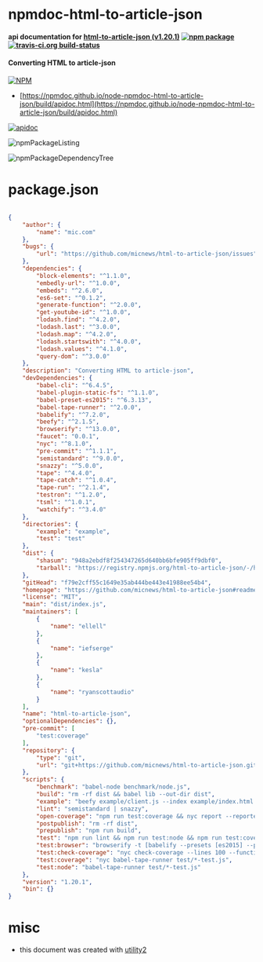 # npmdoc-html-to-article-json

#### api documentation for  [html-to-article-json (v1.20.1)](https://github.com/micnews/html-to-article-json#readme)  [![npm package](https://img.shields.io/npm/v/npmdoc-html-to-article-json.svg?style=flat-square)](https://www.npmjs.org/package/npmdoc-html-to-article-json) [![travis-ci.org build-status](https://api.travis-ci.org/npmdoc/node-npmdoc-html-to-article-json.svg)](https://travis-ci.org/npmdoc/node-npmdoc-html-to-article-json)

#### Converting HTML to article-json

[![NPM](https://nodei.co/npm/html-to-article-json.png?downloads=true&downloadRank=true&stars=true)](https://www.npmjs.com/package/html-to-article-json)

- [https://npmdoc.github.io/node-npmdoc-html-to-article-json/build/apidoc.html](https://npmdoc.github.io/node-npmdoc-html-to-article-json/build/apidoc.html)

[![apidoc](https://npmdoc.github.io/node-npmdoc-html-to-article-json/build/screenCapture.buildCi.browser.%252Ftmp%252Fbuild%252Fapidoc.html.png)](https://npmdoc.github.io/node-npmdoc-html-to-article-json/build/apidoc.html)

![npmPackageListing](https://npmdoc.github.io/node-npmdoc-html-to-article-json/build/screenCapture.npmPackageListing.svg)

![npmPackageDependencyTree](https://npmdoc.github.io/node-npmdoc-html-to-article-json/build/screenCapture.npmPackageDependencyTree.svg)



# package.json

```json

{
    "author": {
        "name": "mic.com"
    },
    "bugs": {
        "url": "https://github.com/micnews/html-to-article-json/issues"
    },
    "dependencies": {
        "block-elements": "^1.1.0",
        "embedly-url": "^1.0.0",
        "embeds": "^2.6.0",
        "es6-set": "^0.1.2",
        "generate-function": "^2.0.0",
        "get-youtube-id": "^1.0.0",
        "lodash.find": "^4.2.0",
        "lodash.last": "^3.0.0",
        "lodash.map": "^4.2.0",
        "lodash.startswith": "^4.0.0",
        "lodash.values": "^4.1.0",
        "query-dom": "^3.0.0"
    },
    "description": "Converting HTML to article-json",
    "devDependencies": {
        "babel-cli": "^6.4.5",
        "babel-plugin-static-fs": "^1.1.0",
        "babel-preset-es2015": "^6.3.13",
        "babel-tape-runner": "^2.0.0",
        "babelify": "^7.2.0",
        "beefy": "^2.1.5",
        "browserify": "^13.0.0",
        "faucet": "0.0.1",
        "nyc": "^8.1.0",
        "pre-commit": "^1.1.1",
        "semistandard": "^9.0.0",
        "snazzy": "^5.0.0",
        "tape": "^4.4.0",
        "tape-catch": "^1.0.4",
        "tape-run": "^2.1.4",
        "testron": "^1.2.0",
        "tsml": "^1.0.1",
        "watchify": "^3.4.0"
    },
    "directories": {
        "example": "example",
        "test": "test"
    },
    "dist": {
        "shasum": "948a2ebdf8f254347265d640bb6bfe905ff9dbf0",
        "tarball": "https://registry.npmjs.org/html-to-article-json/-/html-to-article-json-1.20.1.tgz"
    },
    "gitHead": "f79e2cff55c1649e35ab444be443e41988ee54b4",
    "homepage": "https://github.com/micnews/html-to-article-json#readme",
    "license": "MIT",
    "main": "dist/index.js",
    "maintainers": [
        {
            "name": "ellell"
        },
        {
            "name": "iefserge"
        },
        {
            "name": "kesla"
        },
        {
            "name": "ryanscottaudio"
        }
    ],
    "name": "html-to-article-json",
    "optionalDependencies": {},
    "pre-commit": [
        "test:coverage"
    ],
    "repository": {
        "type": "git",
        "url": "git+https://github.com/micnews/html-to-article-json.git"
    },
    "scripts": {
        "benchmark": "babel-node benchmark/node.js",
        "build": "rm -rf dist && babel lib --out-dir dist",
        "example": "beefy example/client.js --index example/index.html --open -- --transform babelify",
        "lint": "semistandard | snazzy",
        "open-coverage": "npm run test:coverage && nyc report --reporter=lcov && open coverage/lcov-report/index.html",
        "postpublish": "rm -rf dist",
        "prepublish": "npm run build",
        "test": "npm run lint && npm run test:node && npm run test:coverage && npm run test:check-coverage && npm run test:browser",
        "test:browser": "browserify -t [babelify --presets [es2015] --plugins [static-fs] ] -d test/*-test.js | tape-run | faucet",
        "test:check-coverage": "nyc check-coverage --lines 100 --functions 100 --branches 100",
        "test:coverage": "nyc babel-tape-runner test/*-test.js",
        "test:node": "babel-tape-runner test/*-test.js"
    },
    "version": "1.20.1",
    "bin": {}
}
```



# misc
- this document was created with [utility2](https://github.com/kaizhu256/node-utility2)
